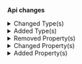 **Api changes**

<details>
<summary>Changed Type(s)</summary>

- :warning: changed type `DeliveryPayload` from type `object` to `SubscriptionNotification`
- :warning: changed type `EventDeliveryPayload` from type `DeliveryPayload` to `SubscriptionNotification`
</details>


<details>
<summary>Added Type(s)</summary>

- added type `BaseEvent`
- added type `SubscriptionNotification`
</details>


<details>
<summary>Removed Property(s)</summary>

- :warning: removed property `data` from type `Event`
</details>


<details>
<summary>Changed Property(s)</summary>

- :warning: changed property `actions` of type `MyBusinessUnitUpdate` from type `BusinessUnitUpdateAction[]` to `MyBusinessUnitUpdateAction[]`
</details>


<details>
<summary>Added Property(s)</summary>

- added property `projectKey` to type `DeliveryPayload`
- added property `resource` to type `DeliveryPayload`
- added property `resourceUserProvidedIdentifiers` to type `DeliveryPayload`
</details>

